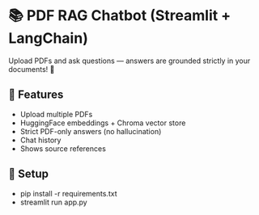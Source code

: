 # 📚 PDF RAG Chatbot (Streamlit + LangChain)

Upload PDFs and ask questions — answers are grounded strictly in your documents! 🎯

## 🚀 Features
- Upload multiple PDFs
- HuggingFace embeddings + Chroma vector store
- Strict PDF-only answers (no hallucination)
- Chat history
- Shows source references

## 🔧 Setup
- pip install -r requirements.txt
- streamlit run app.py
